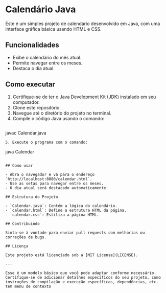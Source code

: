 # Calendário Java
 
Este é um simples projeto de calendário desenvolvido em Java, com uma interface gráfica básica usando HTML e CSS.
 
## Funcionalidades
 
- Exibe o calendário do mês atual.
- Permite navegar entre os meses.
- Destaca o dia atual.
 
## Como executar
 
1. Certifique-se de ter o Java Development Kit (JDK) instalado em seu computador.
2. Clone este repositório.
3. Navegue até o diretório do projeto no terminal.
4. Compile o código Java usando o comando:
   ```
javac Calendar.java
   ```
5. Execute o programa com o comando:
   ```
   java Calendar
   ```
 
## Como usar
 
- Abra o navegador e vá para o endereço `http://localhost:8080/calendar.html`.
- Use as setas para navegar entre os meses.
- O dia atual será destacado automaticamente.
 
## Estrutura do Projeto
 
- `Calendar.java`: Contém a lógica do calendário.
- `calendar.html`: Define a estrutura HTML da página.
- `calendar.css`: Estiliza a página HTML.
 
## Contribuindo
 
Sinta-se à vontade para enviar pull requests com melhorias ou correções de bugs.
 
## Licença
 
Este projeto está licenciado sob a [MIT License](LICENSE).
 
---
 
Esse é um modelo básico que você pode adaptar conforme necessário. Certifique-se de adicionar detalhes específicos do seu projeto, como instruções de compilação e execução específicas, dependências, etc.
tem menu de contexto